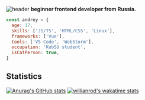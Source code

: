 ![header](https://user-images.githubusercontent.com/43712020/133140860-7dd181bc-f3f5-444d-855f-4092a88d6624.png)
**beginner frontend developer from Russia.**
```javascript
const andrey = {
  age: 17,
  skills: ['JS/TS', 'HTML/CSS', 'Linux'],
  frameworks: ['Vue'],
  tools: ['VS Code', 'WebStorm'],
  occupation: 'KubSU student',
  isCatPerson: true,
}
```

## Statistics
[![Anurag's GitHub stats](https://github-readme-stats.vercel.app/api?username=andythesilly&show_icons=true&theme=vue&count_private=true&include_all_commits=true&border_radius=15&cache_seconds=1800&hide=issues)](https://github.com/anuraghazra/github-readme-stats)
[![willianrod's wakatime stats](https://github-readme-stats.vercel.app/api/wakatime?username=andythesilly&theme=vue&border_radius=15&cache_seconds=1800&langs_count=4)](https://github.com/anuraghazra/github-readme-stats)

